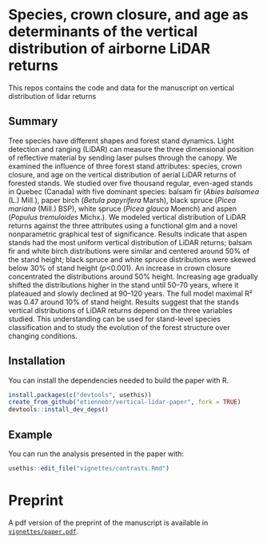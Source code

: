 
# Species, crown closure, and age as determinants of the vertical distribution of airborne LiDAR returns

This repos contains the code and data for the manuscript on vertical 
distribution of lidar returns


## Summary 

Tree species have different shapes and forest stand dynamics. Light detection
and ranging (LiDAR) can measure the three dimensional position of
reflective material by sending laser pulses through the canopy. We examined the 
influence of three forest stand attributes:
species, crown closure, and age on the vertical distribution of aerial
LiDAR returns of forested stands. We studied over five thousand regular,
even-aged stands in Quebec (Canada) with five dominant species: balsam
fir (*Abies balsamea* (L.) Mill.), paper birch (*Betula papyrifera*
Marsh), black spruce (*Picea mariana* (Mill.) BSP), white spruce (*Picea glauca* 
Moench) and aspen (*Populus tremuloides* Michx.). We modeled vertical distribution of LiDAR 
returns against the three attributes using a functional glm and a novel nonparametric graphical test of significance.
Results indicate that aspen stands had the most uniform vertical distribution of LiDAR returns; balsam fir and
white birch distributions were similar and centered around 50% of the
stand height; black spruce and white spruce distributions were
skewed below 30% of stand height ($p$<0.001). An increase in crown closure
concentrated the distributions around 50% height. Increasing age
gradually shifted the distributions higher in the stand until 50–70
years, where it plateaued and slowly declined at 90–120 years. The full model maximal R²
was 0.47 around 10% of stand height. Results suggest that the stands
vertical distributions of LiDAR returns depend on the three variables studied.
This understanding can be used for stand-level species classification and to study 
the evolution of the forest structure over changing conditions.

## Installation

You can install the dependencies needed to build the paper with R. 

``` r
install.packages(c("devtools", usethis))
create_from_github("etiennebr/vertical-lidar-paper", fork = TRUE) 
devtools::install_dev_deps()
```

## Example

You can run the analysis presented in the paper with:

``` r
usethis::edit_file("vignettes/contrasts.Rmd")
```

# Preprint

A pdf version of the preprint of the manuscript is available in 
[`vignettes/paper.pdf`](vignettes/paper.pdf).
